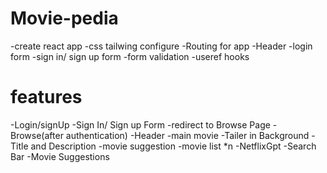 # Movie-pedia
-create react app
-css tailwing configure
-Routing for app
-Header
-login form
-sign in/ sign up form
-form validation
-useref hooks

# features
-Login/signUp 
    -Sign In/ Sign up Form
    -redirect to Browse Page
    -Browse(after authentication)
        -Header
        -main movie
            -Tailer in Background
            -Title and Description
        -movie suggestion
            -movie list *n
-NetflixGpt
    -Search Bar
    -Movie Suggestions